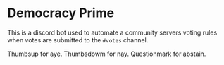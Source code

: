# Democracy Prime

This is a discord bot used to automate a community servers voting rules when votes are submitted to the `#votes` channel.

Thumbsup for aye.
Thumbsdowm for nay.
Questionmark for abstain.